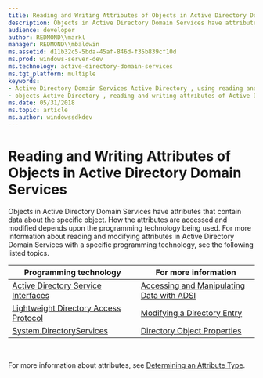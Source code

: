 ```yaml
---
title: Reading and Writing Attributes of Objects in Active Directory Domain Services
description: Objects in Active Directory Domain Services have attributes that contain data about the specific object.
audience: developer
author: REDMOND\\markl
manager: REDMOND\\mbaldwin
ms.assetid: d11b32c5-5bda-45af-846d-f35b839cf10d
ms.prod: windows-server-dev
ms.technology: active-directory-domain-services
ms.tgt_platform: multiple
keywords:
- Active Directory Domain Services Active Directory , using reading and writing attributes of Active Directory objects
- objects Active Directory , reading and writing attributes of Active Directory objects
ms.date: 05/31/2018
ms.topic: article
ms.author: windowssdkdev
---
```


# Reading and Writing Attributes of Objects in Active Directory Domain Services

Objects in Active Directory Domain Services have attributes that contain data about the specific object. How the attributes are accessed and modified depends upon the programming technology being used. For more information about reading and modifying attributes in Active Directory Domain Services with a specific programming technology, see the following listed topics.



| Programming technology                                                                       | For more information                                                                        |
|----------------------------------------------------------------------------------------------|---------------------------------------------------------------------------------------------|
| [Active Directory Service Interfaces](https://msdn.microsoft.com/library/aa772170)         | [Accessing and Manipulating Data with ADSI](https://msdn.microsoft.com/library/aa772163) |
| [Lightweight Directory Access Protocol](https://msdn.microsoft.com/library/aa367008) | [Modifying a Directory Entry](https://msdn.microsoft.com/library/aa367010)                             |
| [System.DirectoryServices](https://msdn.microsoft.com/library/system.directoryservices.aspx) | [Directory Object Properties](78484bf5-6a3d-4de4-a843-8dd012c4a7b7)                         |



 

For more information about attributes, see [Determining an Attribute Type](determining-an-attribute-type.md).

 

 




